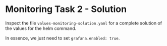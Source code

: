 # Monitoring Task 2 - Solution

Inspect the file `values-monitoring-solution.yaml` for a complete solution of the values for the helm command.

In essence, we just need to set `grafana.enabled: true`.